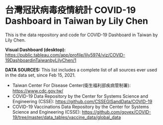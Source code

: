 # 台灣冠狀病毒疫情統計 COVID-19 Dashboard in Taiwan by Lily Chen

This is the data repository and code for COVID-19 Dashboard in Taiwan by Lily Chen.

<b>Visual Dashboard (desktop):</b>
https://public.tableau.com/app/profile/lily5974/viz/COVID-19DashboardinTaiwanbyLilyChen/1

<b>DATA SOURCES:</b>
This list includes a complete list of all sources ever used in the data set, since Feb 15, 2021.

  - Taiwan Center For Disease Center(衛生福利部疾病管制署): https://www.cdc.gov.tw/
  - COVID-19 Data Repository by the Center for Systems Science and Engineering (CSSE): https://github.com/CSSEGISandData/COVID-19
  - COVID-19 Vaccinations Data Repository by the Center for Systems Science and Engineering (CSSE): https://github.com/govex/COVID-19/tree/master/data_tables/vaccine_data/global_data
